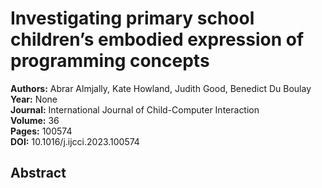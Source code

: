 # Investigating primary school children’s embodied expression of programming concepts

**Authors:** Abrar Almjally, Kate Howland, Judith Good, Benedict Du Boulay  
**Year:** None  
**Journal:** International Journal of Child-Computer Interaction  
**Volume:** 36  
**Pages:** 100574  
**DOI:** 10.1016/j.ijcci.2023.100574  

## Abstract


